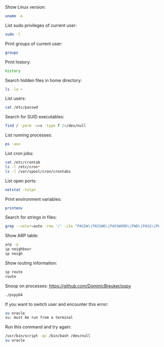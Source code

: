 Show Linux version:
```bash
uname -a
```

List sudo privileges of current user:
```bash
sudo -l
```

Print groups of current user:
```bash
groups
```

Print history:
```bash
history
```

Search hidden files in home directory:
```bash
ls -la ~
```

List users:
```bash
cat /etc/passwd
```

Search for SUID executables:
```bash
find / -perm -u=s -type f 2>/dev/null
```

List running processes:
```bash
ps -aux
```

List cron jobs:
```bash
cat /etc/crontab
ls -l /etc/cron*
ls -l /var/spool/cron/crontabs
```

List open ports:
```bash
netstat -tulpn
```

Print environment variables:
```bash
printenv
```

Search for strings in files:
```bash
grep --color=auto -rnw '/' -iIe "PASSW\|PASSWD\|PASSWORD\|PWD\|PASS\|PW" --color=always --exclude-dir={usr,lib,boot,bin,cache} 2>/dev/null
```

Show ARP table:
```bash
arp -a
ip neighbour
ip neigh
```

Show routing information:
```bash
ip route
route
```

Snoop on processes:
https://github.com/DominicBreuker/pspy
```bash
./pspy64
```

If you want to switch user and encounter this error:
```bash
su oracle
su: must be run from a terminal
```
Run this command and try again:
```bash
/usr/bin/script -qc /bin/bash /dev/null
su oracle
```
